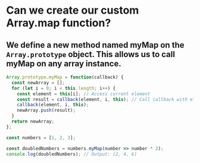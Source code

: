 # Can we create our custom Array.map function?

## We define a new method named myMap on the `Array.prototype` object. This allows us to call myMap on any array instance.

```js
Array.prototype.myMap = function(callback) {
  const newArray = [];
  for (let i = 0; i < this.length; i++) {
    const element = this[i]; // Access current element
    const result = callback(element, i, this); // Call callback with element, index, and array
    callback(element, i, this);
    newArray.push(result);
  }
  return newArray;
};

const numbers = [1, 2, 3];

const doubledNumbers = numbers.myMap(number => number * 2);
console.log(doubledNumbers); // Output: [2, 4, 6]
```

